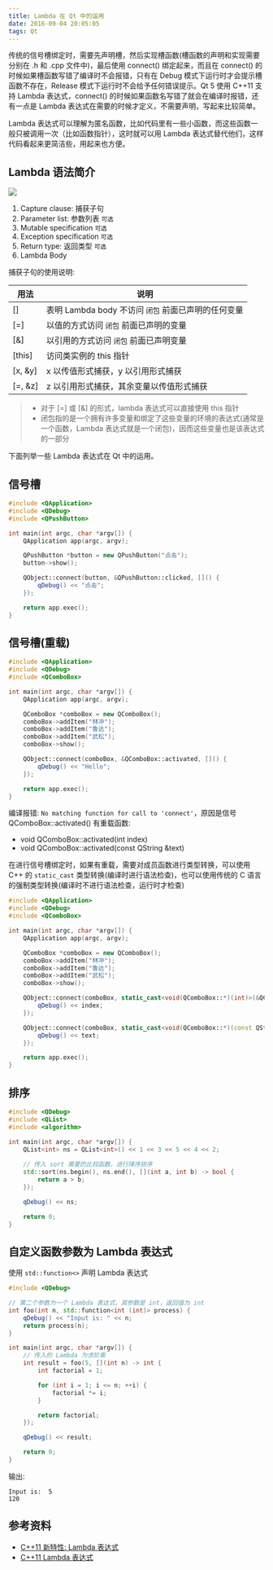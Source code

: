 ```yaml
---
title: Lambda 在 Qt 中的运用
date: 2016-09-04 20:05:05
tags: Qt
---
```


传统的信号槽绑定时，需要先声明槽，然后实现槽函数(槽函数的声明和实现需要分别在 .h 和 .cpp 文件中)，最后使用 connect() 绑定起来，而且在 connect() 的时候如果槽函数写错了编译时不会报错，只有在 Debug 模式下运行时才会提示槽函数不存在，Release 模式下运行时不会给予任何错误提示。Qt 5 使用 C++11 支持 Lambda 表达式，connect() 的时候如果函数名写错了就会在编译时报错，还有一点是 Lambda 表达式在需要的时候才定义，不需要声明，写起来比较简单。

Lambda 表达式可以理解为匿名函数，比如代码里有一些小函数，而这些函数一般只被调用一次（比如函数指针），这时就可以用 Lambda 表达式替代他们，这样代码看起来更简洁些，用起来也方便。

<!--more-->

## Lambda 语法简介
![](/img/qt/cpp-lambda.png)

1. Capture clause: 捕获子句
2. Parameter list: 参数列表 `可选`
3. Mutable specification `可选`
4. Exception specification `可选`
5. Return type: 返回类型 `可选`
6. Lambda Body

捕获子句的使用说明:

用法 | 说明
--- | ---
[]  | 表明 Lambda body 不访问 `闭包` 前面已声明的任何变量
[=] | 以值的方式访问 `闭包` 前面已声明的变量
[&] | 以引用的方式访问 `闭包` 前面已声明变量
[this] | 访问类实例的 this 指针
[x, &y] | x 以传值形式捕获，y 以引用形式捕获
[=, &z] | z 以引用形式捕获，其余变量以传值形式捕获

> * 对于 [=] 或 [&] 的形式，lambda 表达式可以直接使用 this 指针  
> * 闭包指的是一个拥有许多变量和绑定了这些变量的环境的表达式(通常是一个函数，Lambda 表达式就是一个闭包)，因而这些变量也是该表达式的一部分

下面列举一些 Lambda 表达式在 Qt 中的运用。

## 信号槽
```c++
#include <QApplication>
#include <QDebug>
#include <QPushButton>

int main(int argc, char *argv[]) {
    QApplication app(argc, argv);

    QPushButton *button = new QPushButton("点击");
    button->show();

    QObject::connect(button, &QPushButton::clicked, []() {
        qDebug() << "点击";
    });

    return app.exec();
}
```

## 信号槽(重载)

```c++
#include <QApplication>
#include <QDebug>
#include <QComboBox>

int main(int argc, char *argv[]) {
    QApplication app(argc, argv);

    QComboBox *comboBox = new QComboBox();
    comboBox->addItem("林冲");
    comboBox->addItem("鲁达");
    comboBox->addItem("武松");
    comboBox->show();

    QObject::connect(comboBox, &QComboBox::activated, []() {
        qDebug() << "Hello";
    });

    return app.exec();
}
```

编译报错: `No matching function for call to 'connect'`，原因是信号 QComboBox::activated() 有重载函数:

* void QComboBox::activated(int index)
* void QComboBox::activated(const QString &text)

在进行信号槽绑定时，如果有重载，需要对成员函数进行类型转换，可以使用 C++ 的 `static_cast` 类型转换(编译时进行语法检查)，也可以使用传统的 C 语言的强制类型转换(编译时不进行语法检查，运行时才检查)

```c++
#include <QApplication>
#include <QDebug>
#include <QComboBox>

int main(int argc, char *argv[]) {
    QApplication app(argc, argv);

    QComboBox *comboBox = new QComboBox();
    comboBox->addItem("林冲");
    comboBox->addItem("鲁达");
    comboBox->addItem("武松");
    comboBox->show();

    QObject::connect(comboBox, static_cast<void(QComboBox::*)(int)>(&QComboBox::activated), [](int index) {
        qDebug() << index;
    });

    QObject::connect(comboBox, static_cast<void(QComboBox::*)(const QString &)>(&QComboBox::activated), [](const QString &text) {
        qDebug() << text;
    });

    return app.exec();
}
```

## 排序
```c++
#include <QDebug>
#include <QList>
#include <algorithm>

int main(int argc, char *argv[]) {
    QList<int> ns = QList<int>() << 1 << 3 << 5 << 4 << 2;
    
    // 传入 sort 需要的比较函数，进行降序排序
    std::sort(ns.begin(), ns.end(), [](int a, int b) -> bool {
        return a > b;
    });

    qDebug() << ns;

    return 0;
}
```

## 自定义函数参数为 Lambda 表达式
使用 `std::function<>` 声明 Lambda 表达式

```c++
#include <QDebug>

// 第二个参数为一个 Lambda 表达式，其参数是 int，返回值为 int
int foo(int n, std::function<int (int)> process) {
    qDebug() << "Input is: " << n;
    return process(n);
}

int main(int argc, char *argv[]) {
    // 传入的 Lambda 为求阶乘
    int result = foo(5, [](int n) -> int {
        int factorial = 1;

        for (int i = 1; i <= n; ++i) {
            factorial *= i;
        }

        return factorial;
    });

    qDebug() << result;

    return 0;
}
```

输出:

```
Input is:  5
120
```

## 参考资料
* [C++11 新特性: Lambda 表达式](https://www.devbean.net/2012/05/cpp11-lambda/)
* [C++11 Lambda 表达式](http://www.cnblogs.com/zhuyp1015/archive/2012/04/08/2438176.html)
